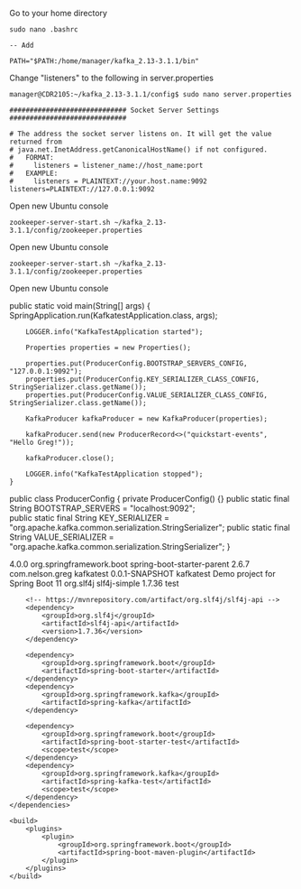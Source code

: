 Go to your home directory

	sudo nano .bashrc	
	
	-- Add
	
	PATH="$PATH:/home/manager/kafka_2.13-3.1.1/bin"

Change "listeners" to the following in server.properties

	manager@CDR2105:~/kafka_2.13-3.1.1/config$ sudo nano server.properties

	############################# Socket Server Settings #############################

	# The address the socket server listens on. It will get the value returned from
	# java.net.InetAddress.getCanonicalHostName() if not configured.
	#   FORMAT:
	#     listeners = listener_name://host_name:port
	#   EXAMPLE:
	#     listeners = PLAINTEXT://your.host.name:9092
	listeners=PLAINTEXT://127.0.0.1:9092


Open new Ubuntu console
	
	zookeeper-server-start.sh ~/kafka_2.13-3.1.1/config/zookeeper.properties

Open new Ubuntu console

	zookeeper-server-start.sh ~/kafka_2.13-3.1.1/config/zookeeper.properties
	
Open new Ubuntu console


public static void main(String[] args) {
		SpringApplication.run(KafkatestApplication.class, args);

		LOGGER.info("KafkaTestApplication started");

		Properties properties = new Properties();

		properties.put(ProducerConfig.BOOTSTRAP_SERVERS_CONFIG, "127.0.0.1:9092");
		properties.put(ProducerConfig.KEY_SERIALIZER_CLASS_CONFIG, StringSerializer.class.getName());
		properties.put(ProducerConfig.VALUE_SERIALIZER_CLASS_CONFIG, StringSerializer.class.getName());

		KafkaProducer kafkaProducer = new KafkaProducer(properties);

		kafkaProducer.send(new ProducerRecord<>("quickstart-events", "Hello Greg!"));

		kafkaProducer.close();

		LOGGER.info("KafkaTestApplication stopped");
	}

	
public class ProducerConfig {
    private ProducerConfig() {}
    public static final String BOOTSTRAP_SERVERS = "localhost:9092";   
    public static final String KEY_SERIALIZER = "org.apache.kafka.common.serialization.StringSerializer";
    public static final String VALUE_SERIALIZER = "org.apache.kafka.common.serialization.StringSerializer";
}


<?xml version="1.0" encoding="UTF-8"?>
<project xmlns="http://maven.apache.org/POM/4.0.0" xmlns:xsi="http://www.w3.org/2001/XMLSchema-instance" xsi:schemaLocation="http://maven.apache.org/POM/4.0.0 https://maven.apache.org/xsd/maven-4.0.0.xsd">
	<modelVersion>4.0.0</modelVersion>
	<parent>
		<groupId>org.springframework.boot</groupId>
		<artifactId>spring-boot-starter-parent</artifactId>
		<version>2.6.7</version>
		<relativePath /> <!-- lookup parent from repository -->
	</parent>
	<groupId>com.nelson.greg</groupId>
	<artifactId>kafkatest</artifactId>
	<version>0.0.1-SNAPSHOT</version>
	<name>kafkatest</name>
	<description>Demo project for Spring Boot</description>
	<properties>
		<java.version>11</java.version>
	</properties>
	<dependencies>
		<!-- https://mvnrepository.com/artifact/org.slf4j/slf4j-simple -->
		<dependency>
			<groupId>org.slf4j</groupId>
			<artifactId>slf4j-simple</artifactId>
			<version>1.7.36</version>
			<scope>test</scope>
		</dependency>
		
		<!-- https://mvnrepository.com/artifact/org.slf4j/slf4j-api -->
		<dependency>
			<groupId>org.slf4j</groupId>
			<artifactId>slf4j-api</artifactId>
			<version>1.7.36</version>
		</dependency>

		<dependency>
			<groupId>org.springframework.boot</groupId>
			<artifactId>spring-boot-starter</artifactId>
		</dependency>
		<dependency>
			<groupId>org.springframework.kafka</groupId>
			<artifactId>spring-kafka</artifactId>
		</dependency>

		<dependency>
			<groupId>org.springframework.boot</groupId>
			<artifactId>spring-boot-starter-test</artifactId>
			<scope>test</scope>
		</dependency>
		<dependency>
			<groupId>org.springframework.kafka</groupId>
			<artifactId>spring-kafka-test</artifactId>
			<scope>test</scope>
		</dependency>
	</dependencies>

	<build>
		<plugins>
			<plugin>
				<groupId>org.springframework.boot</groupId>
				<artifactId>spring-boot-maven-plugin</artifactId>
			</plugin>
		</plugins>
	</build>

</project>
